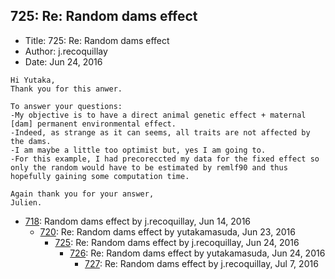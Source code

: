 ## 725: Re: Random dams effect

- Title: 725: Re: Random dams effect
- Author: j.recoquillay
- Date: Jun 24, 2016

```
Hi Yutaka,
Thank you for this anwer.

To answer your questions:
-My objective is to have a direct animal genetic effect + maternal [dam] permanent environmental effect.
-Indeed, as strange as it can seems, all traits are not affected by the dams.
-I am maybe a little too optimist but, yes I am going to.
-For this example, I had precoreccted my data for the fixed effect so only the random would have to be estimated by remlf90 and thus hopefully gaining some computation time.

Again thank you for your answer,
Julien.
```

- [718](0718.md): Random dams effect by j.recoquillay, Jun 14, 2016
    - [720](0720.md): Re: Random dams effect by yutakamasuda, Jun 23, 2016
        - [725](0725.md): Re: Random dams effect by j.recoquillay, Jun 24, 2016
            - [726](0726.md): Re: Random dams effect by yutakamasuda, Jun 24, 2016
                - [727](0727.md): Re: Random dams effect by j.recoquillay, Jul 7, 2016
